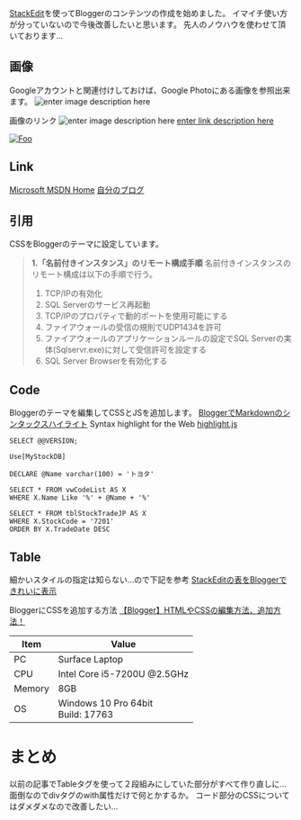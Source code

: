 
[StackEdit](https://stackedit.io/)を使ってBloggerのコンテンツの作成を始めました。
イマイチ使い方が分っていないので今後改善したいと思います。
先人のノウハウを使わせて頂いております…

## 画像
Googleアカウントと関連付けしておけば、Google Photoにある画像を参照出来ます。
![enter image description here](https://lh3.googleusercontent.com/z3Oyp0-nFZ4BNEag22OQ3F4Sd9gCr9-PuaDGb24cx5iZODpifsYh68xFmgRvefHoporpGHHgeSlm "Coffee＆PC")

画像のリンク
![enter image description here](https://lh3.googleusercontent.com/WYpURKGjDK0VynLO3BqMv6xptgSvSexERSEWeLq3K36Oa9q4XieddpteKtcb1Z1xu6_2irrlNEAc "Coffee")
[enter link description here](https://lh3.googleusercontent.com/WYpURKGjDK0VynLO3BqMv6xptgSvSexERSEWeLq3K36Oa9q4XieddpteKtcb1Z1xu6_2irrlNEAc)



[![Foo](https://lh3.googleusercontent.com/WYpURKGjDK0VynLO3BqMv6xptgSvSexERSEWeLq3K36Oa9q4XieddpteKtcb1Z1xu6_2irrlNEAc)](https://lh3.googleusercontent.com/WYpURKGjDK0VynLO3BqMv6xptgSvSexERSEWeLq3K36Oa9q4XieddpteKtcb1Z1xu6_2irrlNEAc)

## Link
[Microsoft MSDN Home](https://msdn.microsoft.com/ja-jp/dn308572.aspx?f=255&MSPPError=-2147217396)
[自分のブログ](https://kkoba-memo.blogspot.com/)

## 引用
CSSをBloggerのテーマに設定しています。

> **1.「名前付きインスタンス」のリモート構成手順**   名前付きインスタンスのリモート構成は以下の手順で行う。  
> 
> 1.  TCP/IPの有効化
> 2.  SQL Serverのサービス再起動
> 3.  TCP/IPのプロパティで動的ポートを使用可能にする
> 4.  ファイアウォールの受信の規則でUDP1434を許可
> 5.  ファイアウォールのアプリケーションルールの設定でSQL Serverの実体(Sqlservr.exe)に対して受信許可を設定する
> 6.  SQL Server Browserを有効化する

## Code
Bloggerのテーマを編集してCSSとJSを追加します。
[BloggerでMarkdownのシンタックスハイライト](https://djeeeno.blogspot.com/2018/01/20180113-01-blogger-markdown-highlight-01.html)
Syntax highlight for the Web
[highlight.js](https://highlightjs.org/)

    SELECT @@VERSION;
    
    Use[MyStockDB]
    
    DECLARE @Name varchar(100) = 'トヨタ'
    
    SELECT * FROM vwCodeList AS X
    WHERE X.Name Like '%' + @Name + '%'
    
    SELECT * FROM tblStockTradeJP AS X
    WHERE X.StockCode = '7201'
    ORDER BY X.TradeDate DESC

## Table
細かいスタイルの指定は知らない…ので下記を参考
[StackEditの表をBloggerできれいに表示](http://tsukiyomiloveseverything.blogspot.com/2017/01/stackeditblogger.html)

BloggerにCSSを追加する方法
[【Blogger】HTMLやCSSの編集方法、追加方法！](https://vaster2customtom.blogspot.com/2017/04/1.html)

|Item|Value|
|--|--|
|PC|Surface Laptop|
| CPU | Intel Core i5-7200U @2.5GHz |
| Memory| 8GB|
|OS|Windows 10 Pro 64bit <br/> Build: 17763|


# まとめ
以前の記事でTableタグを使って２段組みにしていた部分がすべて作り直しに… 面倒なのでdivタグのwith属性だけで何とかするか。
コード部分のCSSについてはダメダメなので改善したい…
<!--stackedit_data:
eyJoaXN0b3J5IjpbMTg2NjkxNzg4OCwxODU3Mzc0Mzk0LC0xND
YwNzMzOTQ1XX0=
-->